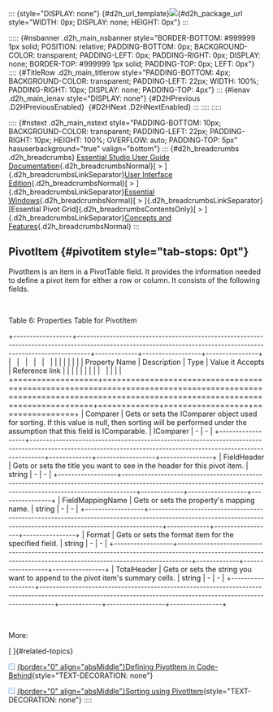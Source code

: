 ::: {style="DISPLAY: none"}
[](ms-xhelp:///?Id=d2h_url_template){#d2h_url_template}![](!package_url!){#d2h_package_url style="WIDTH: 0px; DISPLAY: none; HEIGHT: 0px"}
:::

::::: {#nsbanner .d2h_main_nsbanner style="BORDER-BOTTOM: #999999 1px solid; POSITION: relative; PADDING-BOTTOM: 0px; BACKGROUND-COLOR: transparent; PADDING-LEFT: 0px; PADDING-RIGHT: 0px; DISPLAY: none; BORDER-TOP: #999999 1px solid; PADDING-TOP: 0px; LEFT: 0px"}
:::: {#TitleRow .d2h_main_titlerow style="PADDING-BOTTOM: 4px; BACKGROUND-COLOR: transparent; PADDING-LEFT: 22px; WIDTH: 100%; PADDING-RIGHT: 10px; DISPLAY: none; PADDING-TOP: 4px"}
::: {#ienav .d2h_main_ienav style="DISPLAY: none"}
[](ms-xhelp:///?Id=4ac202a5-4d9d-4bd8-8592-31692c415d53){#D2HPrevious .D2HPreviousEnabled}  [](ms-xhelp:///?Id=d7990e38-4f61-4124-9c68-45e2eb76edcf){#D2HNext .D2HNextEnabled}
:::
::::
:::::

:::: {#nstext .d2h_main_nstext style="PADDING-BOTTOM: 10px; BACKGROUND-COLOR: transparent; PADDING-LEFT: 22px; PADDING-RIGHT: 10px; HEIGHT: 100%; OVERFLOW: auto; PADDING-TOP: 5px" hasuserbackground="true" valign="bottom"}
::: {#d2h_breadcrumbs .d2h_breadcrumbs}
[Essential Studio User Guide Documentation](ms-xhelp:///?Id=12457748-09e3-4d74-a240-8e049cedf030){.d2h_breadcrumbsNormal}[ \> ]{.d2h_breadcrumbsLinkSeparator}[User Interface Edition](ms-xhelp:///?Id=c29296b7-531c-413b-a0ec-488ca1f7f669){.d2h_breadcrumbsNormal}[ \> ]{.d2h_breadcrumbsLinkSeparator}[Essential Windows](ms-xhelp:///?Id=e60759d8-47a4-4570-9d7a-16a68d63f2ea){.d2h_breadcrumbsNormal}[ \> ]{.d2h_breadcrumbsLinkSeparator}[Essential Pivot Grid]{.d2h_breadcrumbsContentsOnly}[ \> ]{.d2h_breadcrumbsLinkSeparator}[Concepts and Features](ms-xhelp:///?Id=4ac202a5-4d9d-4bd8-8592-31692c415d53){.d2h_breadcrumbsNormal}
:::

## PivotItem {#pivotitem style="tab-stops: 0pt"}

PivotItem is an item in a PivotTable field. It provides the information needed to define a pivot item for either a row or column. It consists of the following fields.

 

Table 6: Properties Table for PivotItem

+------------------+----------------------------------------------------------------------------------------------------------------------------------------------------------------+-------------+------------------+----------------+
|                  |                                                                                                                                                                |             |                  |                |
|                  |                                                                                                                                                                |             |                  |                |
| Property Name    | Description                                                                                                                                                    | Type        | Value it Accepts | Reference link |
|                  |                                                                                                                                                                |             |                  |                |
|                  |                                                                                                                                                                |             |                  |                |
+==================+================================================================================================================================================================+=============+==================+================+
| Comparer         | Gets or sets the IComparer object used for sorting. If this value is null, then sorting will be performed under the assumption that this field is IComparable. | IComparer   | \-               | \-             |
+------------------+----------------------------------------------------------------------------------------------------------------------------------------------------------------+-------------+------------------+----------------+
| FieldHeader      | Gets or sets the title you want to see in the header for this pivot item.                                                                                      | string      | \-               | \-             |
+------------------+----------------------------------------------------------------------------------------------------------------------------------------------------------------+-------------+------------------+----------------+
| FieldMappingName | Gets or sets the property\'s mapping name.                                                                                                                     | string      | \-               | \-             |
+------------------+----------------------------------------------------------------------------------------------------------------------------------------------------------------+-------------+------------------+----------------+
| Format           | Gets or sets the format item for the specified field.                                                                                                          | string      | \-               | \-             |
+------------------+----------------------------------------------------------------------------------------------------------------------------------------------------------------+-------------+------------------+----------------+
| TotalHeader      | Gets or sets the string you want to append to the pivot item\'s summary cells.                                                                                 | string      | \-               | \-             |
+------------------+----------------------------------------------------------------------------------------------------------------------------------------------------------------+-------------+------------------+----------------+

 

More:

[ ]{#related-topics}

[![](button.gif){border="0" align="absMiddle"}Defining PivotItem in Code-Behind](ms-xhelp:///?Id=d7990e38-4f61-4124-9c68-45e2eb76edcf){style="TEXT-DECORATION: none"}

[![](button.gif){border="0" align="absMiddle"}Sorting using PivotItem](ms-xhelp:///?Id=09992490-105f-46e5-b902-1ed76eabd8ae){style="TEXT-DECORATION: none"}
::::
